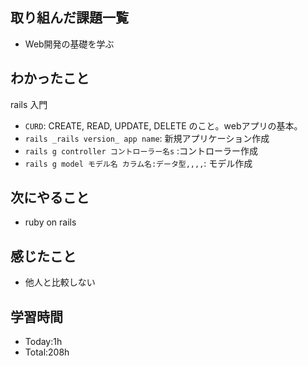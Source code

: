## 取り組んだ課題一覧
- Web開発の基礎を学ぶ
  
## わかったこと
rails 入門
- `CURD`: CREATE, READ, UPDATE, DELETE のこと。webアプリの基本。
- `rails _rails version_ app name`: 新規アプリケーション作成
- `rails g controller コントローラー名s` :コントローラー作成
- `rails g model モデル名 カラム名:データ型,,,,`: モデル作成

## 次にやること
- ruby on rails
  
## 感じたこと
- 他人と比較しない
  
## 学習時間
- Today:1h
- Total:208h

